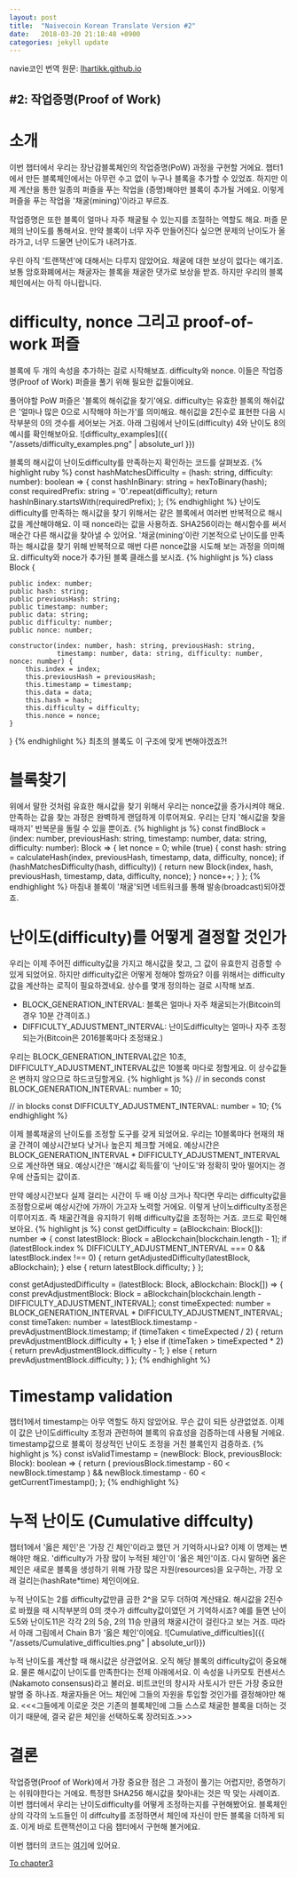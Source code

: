 ```yaml
---
layout: post
title:  "Naivecoin Korean Translate Version #2"
date:   2018-03-20 21:18:48 +0900
categories: jekyll update
---
```


navie코인 번역
원문: [lhartikk.github.io](https://lhartikk.github.io)

## #2: 작업증명(Proof of Work)

# 소개
이번 챕터에서 우리는 장난감블록체인의 작업증명(PoW) 과정을 구현할 거에요. 챕터1에서 만든 블록체인에서는 아무런 수고 없이 누구나 블록을 추가할 수 있었죠. 하지만 이제 계산을 통한 일종의 퍼즐을 푸는 작업을 (증명)해야만 블록이 추가될 거에요. 이렇게 퍼즐을 푸는 작업을 '채굴(mining)'이라고 부르죠.

작업증명은 또한 블록이 얼마나 자주 채굴될 수 있는지를 조절하는 역할도 해요. 퍼즐 문제의 난이도를 통해서요. 만약 블록이 너무 자주 만들어진다 싶으면 문제의 난이도가 올라가고, 너무 드물면 난이도가 내려가죠.

우린 아직 '트랜잭션'에 대해서는 다루지 않았어요. 채굴에 대한 보상이 없다는 얘기죠. 보통 암호화폐에서는 채굴자는 블록을 채굴한 댓가로 보상을 받죠. 하지만 우리의 블록체인에서는 아직 아니랍니다.

# difficulty, nonce 그리고 proof-of-work 퍼즐
블록에 두 개의 속성을 추가하는 걸로 시작해보죠. difficulty와 nonce. 이들은 작업증명(Proof of Work) 퍼즐을 풀기 위해 필요한 값들이에요.

풀어야할 PoW 퍼즐은 '블록의 해쉬값을 찾기'에요. difficulty는 유효한 블록의 해쉬값은 '얼마나 많은 0으로 시작해야 하는가'를 의미해요. 해쉬값을 2진수로 표현한 다음 시작부분의 0의 갯수를 세어보는 거죠. 아래 그림에서 난이도(difficulty) 4와 난이도 8의 예시를 확인해보아요.
![difficulty_examples]({{ "/assets/difficulty_examples.png" | absolute_url }})

블록의 해시값이 난이도difficulty를 만족하는지 확인하는 코드를 살펴보죠.
{% highlight ruby %}
const hashMatchesDifficulty = (hash: string, difficulty: number): boolean => {
    const hashInBinary: string = hexToBinary(hash);
    const requiredPrefix: string = '0'.repeat(difficulty);
    return hashInBinary.startsWith(requiredPrefix);
};
{% endhighlight %}
난이도difficulty를 만족하는 해시값을 찾기 위해서는 같은 블록에서 여러번 반복적으로 해시값을 계산해야해요. 이 때 nonce라는 값을 사용하죠. SHA256이라는 해시함수를 써서 매순간 다른 해시값을 찾아낼 수 있어요. '채굴(mining'이란 기본적으로 난이도를 만족하는 해시값을 찾기 위해 반복적으로 매번 다른 nonce값을 시도해 보는 과정을 의미해요. difficulty와 noce가 추가된 블록 클래스를 보시죠.
{% highlight js %}
class Block {

    public index: number;
    public hash: string;
    public previousHash: string;
    public timestamp: number;
    public data: string;
    public difficulty: number;
    public nonce: number;

    constructor(index: number, hash: string, previousHash: string,
                timestamp: number, data: string, difficulty: number, nonce: number) {
        this.index = index;
        this.previousHash = previousHash;
        this.timestamp = timestamp;
        this.data = data;
        this.hash = hash;
        this.difficulty = difficulty;
        this.nonce = nonce;
    }
}
{% endhighlight %}
최초의 블록도 이 구조에 맞게 변해야겠죠?!

# 블록찾기
위에서 말한 것처럼 유효한 해시값을 찾기 위해서 우리는 nonce값을 증가시켜야 해요. 만족하는 값을 찾는 과정은 완벽하게 랜덤하게 이루어져요. 우리는 단지 '해시값을 찾을 때까지' 반복문을 돌릴 수 있을 뿐이죠.
{% highlight js %}
const findBlock = (index: number, previousHash: string, timestamp: number, data: string, difficulty: number): Block => {
    let nonce = 0;
    while (true) {
        const hash: string = calculateHash(index, previousHash, timestamp, data, difficulty, nonce);
        if (hashMatchesDifficulty(hash, difficulty)) {
            return new Block(index, hash, previousHash, timestamp, data, difficulty, nonce);
        }
        nonce++;
    }
};
{% endhighlight %}
마침내 블록이 '채굴'되면 네트워크를 통해 발송(broadcast)되야겠죠.

# 난이도(difficulty)를 어떻게 결정할 것인가
우리는 이제 주어진 difficulty값을 가지고 해시값을 찾고, 그 값이 유효한지 검증할 수 있게 되었어요. 하지만 difficulty값은 어떻게 정해야 할까요? 이를 위해서는 difficulty값을 계산하는 로직이 필요하겠네요. 상수를 몇개 정의하는 걸로 시작해 보죠.
- BLOCK_GENERATION_INTERVAL: 블록은 얼마나 자주 채굴되는가(Bitcoin의 경우 10분 간격이죠.)
- DIFFICULTY_ADJUSTMENT_INTERVAL: 난이도difficulty는 얼마나 자주 조정되는가(Bitcoin은 2016블록마다 조정돼요.)

우리는 BLOCK_GENERATION_INTERVAL값은 10초, DIFFICULTY_ADJUSTMENT_INTERVAL값은 10블록 마다로 정할게요. 이 상수값들은 변하지 않으므로 하드코딩할게요.
{% highlight js %}
// in seconds
const BLOCK_GENERATION_INTERVAL: number = 10;

// in blocks
const DIFFICULTY_ADJUSTMENT_INTERVAL: number = 10;
{% endhighlight %}

이제 블록채굴의 난이도를 조정할 도구를 갖게 되었어요. 우리는 10블록마다 현재의 채굴 간격이 예상시간보다 낮거나 높은지 체크할 거에요. 예상시간은 BLOCK_GENERATION_INTERVAL * DIFFICULTY_ADJUSTMENT_INTERVAL 으로 계산하면 돼요. 예상시간은 '해시값 획득률'이 '난이도'와 정확히 맞아 떨어지는 경우에 산출되는 값이죠.

만약 예상시간보다 실제 걸리는 시간이 두 배 이상 크거나 작다면 우리는 difficulty값을 조정함으로써 예상시간에 가까이 가고자 노력할 거에요. 이렇게 난이노difficulty조정은 이루어지죠. 즉 채굴간격을 유지하기 위해 difficulty값을 조정하는 거죠. 코드로 확인해보아요.
{% highlight js %}
const getDifficulty = (aBlockchain: Block[]): number => {
    const latestBlock: Block = aBlockchain[blockchain.length - 1];
    if (latestBlock.index % DIFFICULTY_ADJUSTMENT_INTERVAL === 0 && latestBlock.index !== 0) {
        return getAdjustedDifficulty(latestBlock, aBlockchain);
    } else {
        return latestBlock.difficulty;
    }
};

const getAdjustedDifficulty = (latestBlock: Block, aBlockchain: Block[]) => {
    const prevAdjustmentBlock: Block = aBlockchain[blockchain.length - DIFFICULTY_ADJUSTMENT_INTERVAL];
    const timeExpected: number = BLOCK_GENERATION_INTERVAL * DIFFICULTY_ADJUSTMENT_INTERVAL;
    const timeTaken: number = latestBlock.timestamp - prevAdjustmentBlock.timestamp;
    if (timeTaken < timeExpected / 2) {
        return prevAdjustmentBlock.difficulty + 1;
    } else if (timeTaken > timeExpected * 2) {
        return prevAdjustmentBlock.difficulty - 1;
    } else {
        return prevAdjustmentBlock.difficulty;
    }
};
{% endhighlight %}

# Timestamp validation
챕터1에서 timestamp는 아무 역할도 하지 않았어요. 무슨 값이 되든 상관없었죠. 이제 이 값은 난이도difficulty 조정과 관련하여 블록의 유효성을 검증하는데 사용될 거에요. timestamp값으로 블록이 정상적인 난이도 조정을 거친 블록인지 검증하죠.
{% highlight js %}
const isValidTimestamp = (newBlock: Block, previousBlock: Block): boolean => {
    return ( previousBlock.timestamp - 60 < newBlock.timestamp )
        && newBlock.timestamp - 60 < getCurrentTimestamp();
};
{% endhighlight %}

# 누적 난이도 (Cumulative diffculty)
챕터1에서 '옳은 체인'은 '가장 긴 체인'이라고 했던 거 기억하시나요? 이제 이 명제는 변해야만 해요. 'difficulty가 가장 많이 누적된 체인'이 '옳은 체인'이죠. 다시 말하면 옳은 체인은 새로운 블록을 생성하기 위해 가장 많은 자원(resources)을 요구하는, 가장 오래 걸리는(hashRate*time) 체인이에요.

누적 난이도는 2를 difficulty값만큼 곱한 2^을 모두 더하여 계산돼요. 해시값을 2진수로 바꿨을 때 시작부분의 0의 갯수가 diffculty값이였던 거 기억하시죠? 예를 들면 난이도5와 난이도11은 각각 2의 5승, 2의 11승 만큼의 채굴시간이 걸린다고 보는 거죠. 따라서 아래 그림에서 Chain B가 '옳은 체인'이에요.
![Cumulative_difficulties]({{ "/assets/Cumulative_difficulties.png" | absolute_url}})

누적 난이도를 계산할 때 해시값은 상관없어요. 오직 해당 블록의 difficulty값이 중요해요. 물론 해시값이 난이도를 만족한다는 전제 아래에서요.
이 속성을 나카모토 컨센서스(Nakamoto consensus)라고 불러요. 비트코인의 창시자 사토시가 만든 가장 중요한 발명 중 하나죠.
채굴자들은 어느 체인에 그들의 자원을 투입할 것인가를 결정해야만 해요. <<<그들에게 이로운 것은 기존의 블록체인에 그들 스스로 채굴한 블록을 더하는 것이기 때문에, 결국 같은 체인을 선택하도록 장려되죠.>>>

# 결론
작업증명(Proof of Work)에서 가장 중요한 점은 그 과정이 풀기는 어렵지만, 증명하기는 쉬워야한다는 거에요. 특정한 SHA256 해시값을 찾아내는 것은 딱 맞는 사례이죠. 이번 챕터에서 우리는 난이도difficulty를 어떻게 조정하는지를 구현해봤어요. 블록체인 상의 각각의 노드들인 이 diffculty를 조정하면서 체인에 자신이 만든 블록을 더하게 되죠. 이게 바로 트랜잭션이고 다음 챕터에서 구현해 볼거에요.

이번 챕터의 코드는 [여기](https://github.com/lhartikk/naivecoin/tree/chapter2)에 있어요.

[To chapter3](https://newpouy.github.io/jekyll/update/2018/03/22/naivecoin-kr-translate-3.html)
